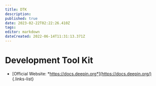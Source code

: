 ```yaml
---
title: DTK
description: 
published: true
date: 2023-02-22T02:22:26.410Z
tags: 
editor: markdown
dateCreated: 2022-06-14T11:31:13.371Z
---
```


# Development Tool Kit
- [Official Website: *https://docs.deepin.org*](https://docs.deepin.org/)
{.links-list}

